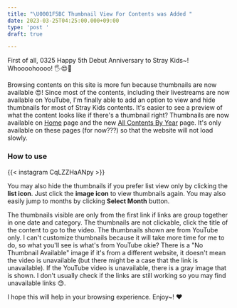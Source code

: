 ```yaml
---
title: "\U0001F5BC️ Thumbnail View For Contents was Added "
date: 2023-03-25T04:25:00.000+09:00
type: 'post '
draft: true

---
```

First of all, 0325 Happy 5th Debut Anniversary to Stray Kids\~!  Whoooohoooo! 🖐️😍🎉

Browsing contents on this site is more fun because thumbnails are now available 😍! Since most of the contents, including their livestreams are now available on YouTube, I'm finally able to add an option to view and hide thumbnails for most of Stray Kids contents. It's easier to see a preview of what the content looks like if there's a thumbnail right? Thumbnails are now available on [Home](/) page and the new [All Contents By Year](/all-contents/) page. It's only available on these pages (for now???) so that the website will not load slowly.

### How to use

{{< instagram CqLZZHaANpy  >}}

You may also hide the thumbnails if you prefer list view only by clicking the **list icon**. Just click the **image icon** to view thumbnails again. You may also easily jump to months by clicking **Select Month** button.

The thumbnails visible are only from the first link if links are group together in one date and category. The thumbnails are not clickable, click the title of the content to go to the video. The thumbnails shown are from YouTube only. I can't customize thumbnails because it will take more time for me to do, so what you'll see is what's from YouTube okie? There is a "No Thumbnail Available" image if it's from a different website, it doesn't mean the video is unavailable (but there might be a case that the link is unavailable). If the YouTube video is unavailable, there is a gray image that is shown. I don't usually check if the links are still working so you may find unavailable links 😓.

I hope this will help in your browsing experience. Enjoy\~! ❤️